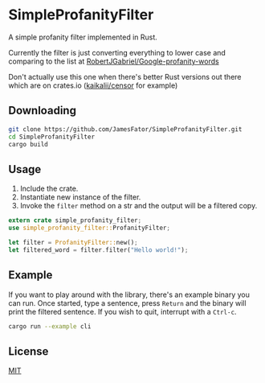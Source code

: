 # SimpleProfanityFilter

A simple profanity filter implemented in Rust.

Currently the filter is just converting everything to lower case and comparing to the list at [RobertJGabriel/Google-profanity-words](https://github.com/RobertJGabriel/Google-profanity-words)

Don't actually use this one when there's better Rust versions out there which are on crates.io ([kaikalii/censor](https://github.com/kaikalii/censor) for example)

## Downloading

```bash
git clone https://github.com/JamesFator/SimpleProfanityFilter.git
cd SimpleProfanityFilter
cargo build
```

## Usage
1. Include the crate.
2. Instantiate new instance of the filter.
3. Invoke the `filter` method on a str and the output will be a filtered copy.
```rust
extern crate simple_profanity_filter;
use simple_profanity_filter::ProfanityFilter;

let filter = ProfanityFilter::new();
let filtered_word = filter.filter("Hello world!");
```

## Example
If you want to play around with the library, there's an example binary you can run. Once started, type a sentence, press `Return` and the binary will print the filtered sentence. If you wish to quit, interrupt with a `Ctrl-c`.
```bash
cargo run --example cli
```

## License
[MIT](https://choosealicense.com/licenses/mit/)
